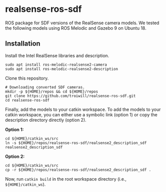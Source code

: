 # realsense-ros-sdf
ROS package for SDF versions of the RealSense camera models. We tested the following models using ROS Melodic and Gazebo 9 on Ubuntu 18.

## Installation

Install the Intel RealSense libraries and description.
```
sudo apt install ros-melodic-realsense2-camera
sudo apt install ros-melodic-realsense2-description
```

Clone this repository.
```
# Downloading converted SDF cameras.
mkdir -p ${HOME}/repos && cd ${HOME}/repos
git clone https://github.com/troiwill/realsense-ros-sdf.git
cd realsense-ros-sdf
```

Finally, add the models to your catkin workspace. To add the models to your catkin workspace, you can either use a symbolic link (option 1) or copy the description directory directly (option 2).

**Option 1:**
```
cd ${HOME}/catkin_ws/src
ln -s ${HOME}/repos/realsense-ros-sdf/realsense2_description_sdf realsense2_description_sdf
```

**Option 2:**
```
cd ${HOME}/catkin_ws/src
cp -r ${HOME}/repos/realsense-ros-sdf/realsense2_description_sdf .
```

Now, run `catkin build` in the root workspace directory (i.e., `${HOME}/catkin_ws`).
